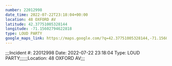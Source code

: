 ```yaml
---
number: 22012998
date_time: 2022-07-22T23:18:04+00:00
location: 48 OXFORD AV
latitude: 42.37751005328144
longitude: -71.15602794622818
type: LOUD PARTY
google_maps_link: https://maps.google.com/?q=42.37751005328144,-71.15602794622818
---
```


;;;Incident #: 22012998  Date: 2022-07-22 23:18:04   Type: LOUD PARTY;;;;;;Location: 48 OXFORD AV;;;
